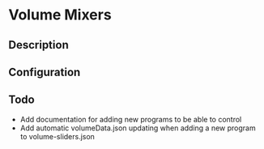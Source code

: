 # Volume Mixers
## Description

## Configuration

## Todo
- Add documentation for adding new programs to be able to control
- Add automatic volumeData.json updating when adding a new program to volume-sliders.json